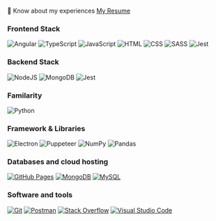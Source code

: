 📄 Know about my experiences [My Resume](https://read.cv/aruldass.as)

<h3 align="left">Frontend Stack</h3>
<p>
   <img alt="Angular" src="https://img.shields.io/badge/angular%20-%2320232a.svg?logo=angular&logoColor=red"></img>
   <img alt="TypeScript" src="https://img.shields.io/badge/TypeScript%20-%23007ACC.svg?logo=typescript&logoColor=white"></img>
   <img alt="JavaScript" src="https://img.shields.io/badge/JavaScript%20-%23F7DF1E.svg?logo=javascript&logoColor=black"></img>
<!--    <img alt="Gatsby.js" src="https://img.shields.io/badge/Gatsby.js%20-7026BA.svg?logo=gatsby&logoColor=white"></img> -->
<!--    <img alt="Next.js" src="https://img.shields.io/badge/Next.js%20-%23404d59.svg?logo=react&logoColor=white"></img> -->
   <img alt="HTML" src="https://img.shields.io/badge/HTML%20-%23E34F26.svg?logo=html5&logoColor=white"></img>
   <img alt="CSS" src="https://img.shields.io/badge/CSS%20-%231572B6.svg?logo=css3&logoColor=white"></img>
   <img alt="SASS" src="https://img.shields.io/badge/Sass%20-hotpink.svg?logo=SASS&logoColor=white"></img>
   <img alt="Jest" src="https://img.shields.io/badge/Jest-916F79.svg?logo=jest&logoColor=white"></img> 
</p>
<h3 align="left">Backend Stack</h3>
<p>
   <img alt="NodeJS" src="https://img.shields.io/badge/Node.js%20-%2343853D.svg?logo=node-dot-js&logoColor=white"></img>
<!--    <img alt="Ruby" src="https://img.shields.io/badge/Ruby-916F79.svg?logo=ruby&logoColor=white"></img> -->
<!--    <img alt="Express.js" src="https://img.shields.io/badge/Express.js%20-%23404d59.svg?logo=express&logoColor=white"></img> -->
<!--    <img alt="GraphQL" src="https://img.shields.io/badge/GraphQL%20-F71490.svg?logo=graphql&logoColor=white"></img> -->
   <img alt="MongoDB" src ="https://img.shields.io/badge/MongoDB-%234ea94b.svg?logo=mongodb&logoColor=white"></a>
   <img alt="Jest" src="https://img.shields.io/badge/Jest-916F79.svg?logo=jest&logoColor=white"></img>
<!--    <img alt="Docker" src="https://img.shields.io/badge/Docker-2391E6.svg?logo=docker&logoColor=white"></img> -->
<!--    <img alt="TravisCI" src="https://img.shields.io/badge/TravisCI-f5f1ba.svg?logo=travis&logoColor=white"></img> -->
</p>
<h3 align="left">Familarity</h3>
<p>
   <img alt="Python" src="https://img.shields.io/badge/Python%20-%2314354C.svg?logo=python&logoColor=white"></img>
<!--    <img alt="Dart" src="https://img.shields.io/badge/Dart%20-%2315A6C4.svg?logo=dart&logoColor=white"></img> -->
</p>
<h3 align="left">Framework & Libraries</h3>
<p>
<!--     <img alt="Arduino" src="https://img.shields.io/badge/-Arduino-00979D?logo=Arduino&logoColor=white"></img> -->
    <img alt="Electron" src="https://img.shields.io/badge/Electron%20-%2320232e.svg?logo=electron&logoColor=white"></img>
<!--     <img alt="Express.js" src="https://img.shields.io/badge/Express.js%20-%23404d59.svg?logo=express&logoColor=white"></img> -->
    <img alt="Puppeteer" src="https://img.shields.io/badge/puppeteer-006400.svg?logo=puppeteer&logoColor=white"></img>
<!--     <img alt="Flutter" src="https://img.shields.io/badge/Flutter%20-%2302569B.svg?logo=flutter&logoColor=white"></img> -->
    <img alt="NumPy" src="https://img.shields.io/badge/Numpy%20-%23013243.svg?logo=numpy&logoColor=white"></img>
    <img alt="Pandas" src="https://img.shields.io/badge/Pandas%20-%23150458.svg?logo=pandas&logoColor=white"></img>
<!--     <img alt="React" src="https://img.shields.io/badge/React%20-%2320232a.svg?logo=react&logoColor=%2361DAFB"></img> -->
<!--     <img alt="React Native" src="https://img.shields.io/badge/React%20Native%20-%2320232a.svg?logo=react&logoColor=%2361DAFB"></img> -->
</p>
<h3 align="left">Databases and cloud hosting</h3>
<p>
    <a href="#"><img alt="GitHub Pages" src="https://img.shields.io/badge/GitHub%20Pages-%23327FC7.svg?logo=github&logoColor=white"></a>
<!--     <a href="#"><img alt="Heroku" src="https://img.shields.io/badge/Heroku%20-%23430098.svg?logo=heroku&logoColor=white"></a> -->
    <a href="#"><img alt="MongoDB" src ="https://img.shields.io/badge/MongoDB-%234ea94b.svg?logo=mongodb&logoColor=white"></a>
    <a href="#"><img alt="MySQL" src="https://img.shields.io/badge/MySQL-%2300f.svg?logo=mysql&logoColor=white"></a>
<!--     <a href="#"><img alt="Notion" src="https://img.shields.io/badge/Notion%20-%23010101.svg?logo=notion&logoColor=white"></a>
    <a href="#"><img alt="Repl.it" src="https://img.shields.io/badge/Repl.it%20-%230D101E.svg?logo=Repl.it&logoColor=white"></a>
    <a href="#"><img alt="SQLite" src ="https://img.shields.io/badge/SQLite-%2307405e.svg?logo=sqlite&logoColor=white"></a>
    <a href="#"><img alt="Vercel" src="https://img.shields.io/badge/Vercel%20-%23000000.svg?logo=vercel&logoColor=white"></a> -->
</p>
<h3 align="left">Software and tools</h3>
<p>
<!--     <a href="#"><img alt="Figma" src="https://img.shields.io/badge/Figma-%2320232a.svg?logo=figma&logoColor=white"></a>
    <a href="#"><img alt="Android Studio" src="https://img.shields.io/badge/Android%20Studio-008678.svg?logo=android-studio&logoColor=white"></a>
    <a href="#"><img alt="Android" src="https://img.shields.io/badge/Android-3DDC84?logo=android&logoColor=white"></a> -->
<!--     <a href="#"><img alt="Codepen" src="https://img.shields.io/badge/Codepen-000000.svg?logo=codepen&logoColor=white"></a> -->
    <a href="#"><img alt="Git" src="https://img.shields.io/badge/Git%20-%23F05033.svg?logo=git&logoColor=white"></a>
<!--     <img alt="Docker" src="https://img.shields.io/badge/Docker-2391E6.svg?logo=docker&logoColor=white"></img> -->
    <a href="#"><img alt="Postman" src="https://img.shields.io/badge/Postman-FF6C37?logo=postman&logoColor=white"></a>
    <a href="#"><img alt="Stack Overflow" src="https://img.shields.io/badge/-Stack%20Overflow-FE7A16?logo=stack-overflow&logoColor=white"></a>
    <a href="#"><img alt="Visual Studio Code" src="https://img.shields.io/badge/Visual%20Studio%20Code-0078d7.svg?logo=visual-studio-code&logoColor=white"></a>
<!--     <a href="#"><img alt="PyCharm" src="https://img.shields.io/badge/PyCharm-006400.svg?logo=pycharm&logoColor=white"></a> -->
</p>
